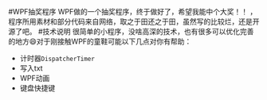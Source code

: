 #WPF抽奖程序
WPF做的一个抽奖程序，终于做好了，希望我能中个大奖！！ ，程序所用素材和部分代码来自网络，取之于田还之于田，虽然写的比较烂，还是开源了吧。
#技术说明
很简单的小程序，没啥高深的技术，也有很多可以优化完善的地方:smile:对于刚接触WPF的童鞋可能以下几点对你有帮助：
- 计时器`DispatcherTimer`
- 写入txt
- WPF动画
- 键盘快捷键